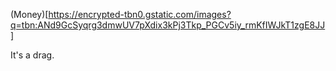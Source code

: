 

(Money)[https://encrypted-tbn0.gstatic.com/images?q=tbn:ANd9GcSyqrg3dmwUV7pXdix3kPj3Tkp_PGCv5iy_rmKfIWJkT1zgE8JJ]

It's a drag.
